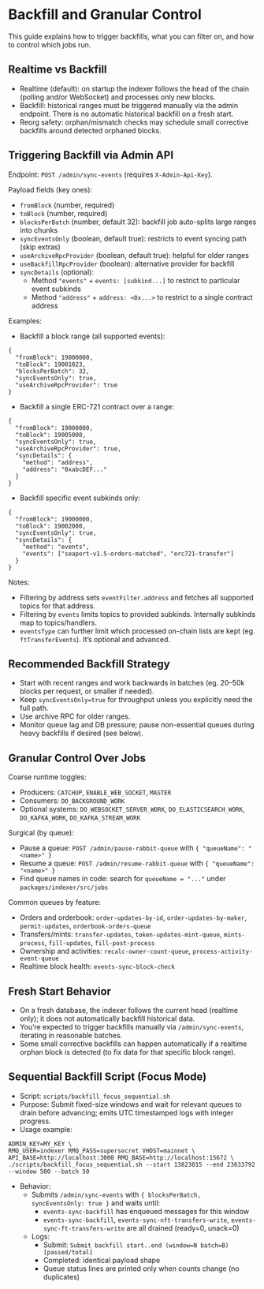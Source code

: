 # Backfill and Granular Control

This guide explains how to trigger backfills, what you can filter on, and how to control which jobs run.

## Realtime vs Backfill

- Realtime (default): on startup the indexer follows the head of the chain (polling and/or WebSocket) and processes only new blocks.
- Backfill: historical ranges must be triggered manually via the admin endpoint. There is no automatic historical backfill on a fresh start.
- Reorg safety: orphan/mismatch checks may schedule small corrective backfills around detected orphaned blocks.

## Triggering Backfill via Admin API

Endpoint: `POST /admin/sync-events` (requires `X-Admin-Api-Key`).

Payload fields (key ones):

- `fromBlock` (number, required)
- `toBlock` (number, required)
- `blocksPerBatch` (number, default 32): backfill job auto-splits large ranges into chunks
- `syncEventsOnly` (boolean, default true): restricts to event syncing path (skip extras)
- `useArchiveRpcProvider` (boolean, default true): helpful for older ranges
- `useBackfillRpcProvider` (boolean): alternative provider for backfill
- `syncDetails` (optional):
  - Method `"events"` + `events: [subkind...]` to restrict to particular event subkinds
  - Method `"address"` + `address: <0x...>` to restrict to a single contract address

Examples:

- Backfill a block range (all supported events):
```
{
  "fromBlock": 19000000,
  "toBlock": 19001023,
  "blocksPerBatch": 32,
  "syncEventsOnly": true,
  "useArchiveRpcProvider": true
}
```

- Backfill a single ERC-721 contract over a range:
```
{
  "fromBlock": 19000000,
  "toBlock": 19005000,
  "syncEventsOnly": true,
  "useArchiveRpcProvider": true,
  "syncDetails": {
    "method": "address",
    "address": "0xabcDEF..."
  }
}
```

- Backfill specific event subkinds only:
```
{
  "fromBlock": 19000000,
  "toBlock": 19002000,
  "syncEventsOnly": true,
  "syncDetails": {
    "method": "events",
    "events": ["seaport-v1.5-orders-matched", "erc721-transfer"]
  }
}
```

Notes:

- Filtering by address sets `eventFilter.address` and fetches all supported topics for that address.
- Filtering by `events` limits topics to provided subkinds. Internally subkinds map to topics/handlers.
- `eventsType` can further limit which processed on-chain lists are kept (eg. `ftTransferEvents`). It’s optional and advanced.

## Recommended Backfill Strategy

- Start with recent ranges and work backwards in batches (eg. 20–50k blocks per request, or smaller if needed).
- Keep `syncEventsOnly=true` for throughput unless you explicitly need the full path.
- Use archive RPC for older ranges.
- Monitor queue lag and DB pressure; pause non-essential queues during heavy backfills if desired (see below).

## Granular Control Over Jobs

Coarse runtime toggles:

- Producers: `CATCHUP`, `ENABLE_WEB_SOCKET`, `MASTER`
- Consumers: `DO_BACKGROUND_WORK`
- Optional systems: `DO_WEBSOCKET_SERVER_WORK`, `DO_ELASTICSEARCH_WORK`, `DO_KAFKA_WORK`, `DO_KAFKA_STREAM_WORK`

Surgical (by queue):

- Pause a queue: `POST /admin/pause-rabbit-queue` with `{ "queueName": "<name>" }`
- Resume a queue: `POST /admin/resume-rabbit-queue` with `{ "queueName": "<name>" }`
- Find queue names in code: search for `queueName = "..."` under `packages/indexer/src/jobs`

Common queues by feature:

- Orders and orderbook: `order-updates-by-id`, `order-updates-by-maker`, `permit-updates`, `orderbook-orders-queue`
- Transfers/mints: `transfer-updates`, `token-updates-mint-queue`, `mints-process`, `fill-updates`, `fill-post-process`
- Ownership and activities: `recalc-owner-count-queue`, `process-activity-event-queue`
- Realtime block health: `events-sync-block-check`

## Fresh Start Behavior

- On a fresh database, the indexer follows the current head (realtime only); it does not automatically backfill historical data.
- You’re expected to trigger backfills manually via `/admin/sync-events`, iterating in reasonable batches.
- Some small corrective backfills can happen automatically if a realtime orphan block is detected (to fix data for that specific block range).

## Sequential Backfill Script (Focus Mode)

- Script: `scripts/backfill_focus_sequential.sh`
- Purpose: Submit fixed-size windows and wait for relevant queues to drain before advancing; emits UTC timestamped logs with integer progress.
- Usage example:
```
ADMIN_KEY=MY_KEY \
RMQ_USER=indexer RMQ_PASS=supersecret VHOST=mainnet \
API_BASE=http://localhost:3000 RMQ_BASE=http://localhost:15672 \
./scripts/backfill_focus_sequential.sh --start 13823015 --end 23633792 --window 500 --batch 50
```
- Behavior:
  - Submits `/admin/sync-events` with `{ blocksPerBatch, syncEventsOnly: true }` and waits until:
    - `events-sync-backfill` has enqueued messages for this window
    - `events-sync-backfill`, `events-sync-nft-transfers-write`, `events-sync-ft-transfers-write` are all drained (ready=0, unack=0)
  - Logs:
    - Submit: `Submit backfill start..end (window=N batch=B) [passed/total]`
    - Completed: identical payload shape
    - Queue status lines are printed only when counts change (no duplicates)
